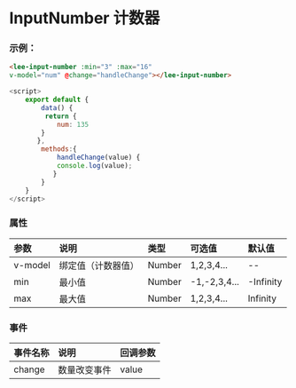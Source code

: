 # InputNumber 计数器
### 示例：
<div class="leeblock">
    <div class="leesource">
        <lee-input-number v-model="num" @change="handleChange" :min="3" :max="16"></lee-input-number>
    </div>
<lee-code>
    
```html
<lee-input-number :min="3" :max="16" 
v-model="num" @change="handleChange"></lee-input-number>
```
```js
<script>
    export default {
        data() {
         return {
            num: 135 
        }
       },
        methods:{
            handleChange(value) {
            console.log(value);
           }
        }
    }
</script>
```
</lee-code>
</div>

### 属性

参数|说明|类型|可选值|默认值
:------|:------|:------|:------|:------
v-model|绑定值（计数器值）|Number|1,2,3,4...|--
min|最小值|Number|-1,-2,3,4...|-Infinity
max|最大值|Number|1,2,3,4...|Infinity
### 事件

事件名称|说明|回调参数
:------|:------|:------
change|数量改变事件|value

<script>
    export default {
        data() {
         return {
            num: 135 //input-number的值

        }
       },
        methods:{
           handleChange(value) { //input-number返回的数值
            console.log(value);
           }
        }
    }
</script>